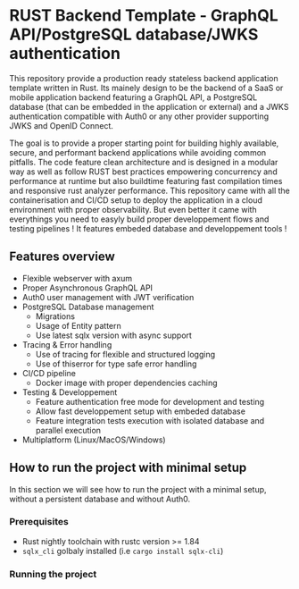 # RUST Backend Template - GraphQL API/PostgreSQL database/JWKS authentication
This repository provide a production ready stateless backend application template written in Rust.
Its mainely design to be the backend of a SaaS or mobile application backend featuring a GraphQL API, a PostgreSQL database (that can be embedded in the application or external) and a JWKS authentication compatible with Auth0 or any other provider supporting JWKS and OpenID Connect.

The goal is to provide a proper starting point for building highly available, secure, and performant backend applications while avoiding common pitfalls.
The code feature clean architecture and is designed in a modular way as well as follow RUST best practices empowering concurrency and performance at runtime but also buildtime featuring fast compilation times and responsive rust analyzer performance.
This repository came with all the containerisation and CI/CD setup to deploy the application in a cloud environment with proper observability.
But even better it came with everythings you need to easyly build proper developpement flows and testing pipelines ! It features embeded database and developpement tools !

## Features overview
- Flexible webserver with axum
- Proper Asynchronous GraphQL API
- Auth0 user management with JWT verification
- PostgreSQL Database management
    - Migrations
    - Usage of Entity pattern
    - Use latest sqlx version with async support
- Tracing & Error handling
    - Use of tracing for flexible and structured logging
    - Use of thiserror for type safe error handling
- CI/CD pipeline
    - Docker image with proper dependencies caching
- Testing & Developpement
    - Feature authentication free mode for development and testing
    - Allow fast developpement setup with embeded database
    - Feature integration tests execution with isolated database and parallel execution
- Multiplatform (Linux/MacOS/Windows)

## How to run the project with minimal setup
In this section we will see how to run the project with a minimal setup, without a persistent database and without Auth0.

### Prerequisites
- Rust nightly toolchain with rustc version >= 1.84
- `sqlx_cli` golbaly installed (i.e `cargo install sqlx-cli`)

### Running the project

